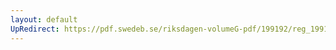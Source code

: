 ```yaml
---
layout: default
UpRedirect: https://pdf.swedeb.se/riksdagen-volumeG-pdf/199192/reg_199192_UbU/reg_199192_UbU_0002.pdf
---
```

